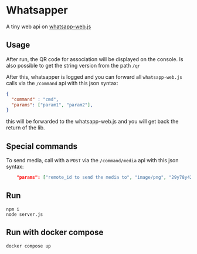 # Whatsapper

A tiny web api on [whatsapp-web.js](https://github.com/pedroslopez/whatsapp-web.js)

## Usage

After run, the QR code for association will be displayed on the console.
Is also possible to get the string version from the path `/qr`

After this, whatsapper is logged and you can forward all `whatsapp-web.js` calls via the `/command` api with this json syntax:

```json
{
  "command" : "cmd",
  "params": ["param1", "param2"],
}
```

this will be forwarded to the whatsapp-web.js and you will get back the return of the lib.

## Special commands

To send media, call with a `POST` via the `/command/media` api with this json syntax:

```json
    "params": ["remote_id to send the media to", "image/png", "29y78y424GWIOJFADIJFADS", "filename.png"],
```

## Run

```shell
npm i
node server.js
```

## Run with docker compose

`docker compose up`
